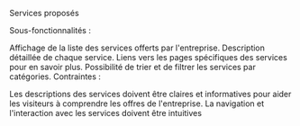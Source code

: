 Services proposés

Sous-fonctionnalités :

Affichage de la liste des services offerts par l'entreprise.
Description détaillée de chaque service.
Liens vers les pages spécifiques des services pour en savoir plus.
Possibilité de trier et de filtrer les services par catégories.
Contraintes :

Les descriptions des services doivent être claires et informatives pour aider les visiteurs à comprendre les offres de l'entreprise.
La navigation et l'interaction avec les services doivent être intuitives
